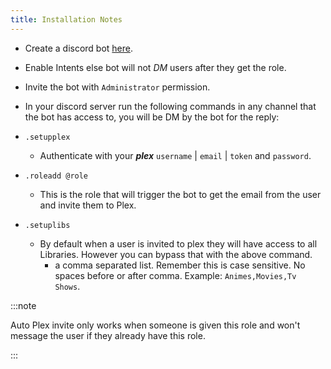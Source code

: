```yaml
---
title: Installation Notes
---
```


- Create a discord bot [here](https://discord.com/developers/applications).
- Enable Intents else bot will not _DM_ users after they get the role.
- Invite the bot with `Administrator` permission.

- In your discord server run the following commands in any channel that the bot has access to, you will be DM by the bot for the reply:

- `.setupplex`

  - Authenticate with your _**plex**_ `username` | `email` | `token` and `password`.

- `.roleadd @role`

  - This is the role that will trigger the bot to get the email from the user and invite them to Plex.

- `.setuplibs`
  - By default when a user is invited to plex they will have access to all Libraries. However you can bypass that with the above command.
    - a comma separated list. Remember this is case sensitive. No spaces before or after comma. Example: `Animes,Movies,Tv Shows`.

:::note

Auto Plex invite only works when someone is given this role and won't message the user if they already have this role.

:::
